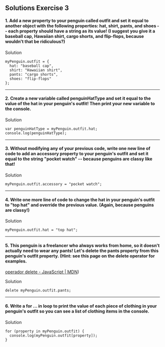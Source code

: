 ## Solutions Exercise 3

#### 1. Add a new property to your penguin called outfit and set it equal to another object with the following properties: hat, shirt, pants, and shoes -- each property should have a string as its value! (I suggest you give it a baseball cap, Hawaiian shirt, cargo shorts, and flip-flops, because wouldn't that be ridiculous?)

Solution
```
myPenguin.outfit = {
  hat: "baseball cap",
  shirt: "Hawaiian shirt",
  pants: "cargo shorts",
  shoes: "flip-flops"
};
```
---
#### 2. Create a new variable called penguinHatType and set it equal to the value of the hat in your penguin's outfit! Then print your new variable to the console.

Solution
```
var penguinHatType = myPenguin.outfit.hat;
console.log(penguinHatType);
```
---
#### 3. Without modifying any of your previous code, write one new line of code to add an accessory property to your penguin's outfit and set it equal to the string "pocket watch" -- because penguins are classy like that!

Solution
```
myPenguin.outfit.accessory = "pocket watch";
```
---
#### 4. Write one more line of code to change the hat in your penguin's outfit to "top hat" and override the previous value. (Again, because penguins are classy!)

Solution
```
myPenguin.outfit.hat = "top hat";
```
---
#### 5. This penguin is a freelancer who always works from home, so it doesn't actually need to wear any pants! Let's delete the pants property from this penguin's outfit property. (Hint: see this page on the delete operator for examples.
[operador delete - JavaScript \| MDN](https://developer.mozilla.org/es/docs/Web/JavaScript/Referencia/Operadores/delete))

Solution
```
delete myPenguin.outfit.pants;
```
---
#### 6. Write a for ... in loop to print the value of each piece of clothing in your penguin's outfit so you can see a list of clothing items in the console.

Solution
```
for (property in myPenguin.outfit) {
  console.log(myPenguin.outfit[property]);
}
```

